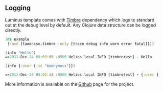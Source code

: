 ## Logging

Luminus template comes with [Timbre](https://github.com/ptaoussanis/timbre) dependency which
logs to standard out at the debug level by default. Any Clojure data structure can be logged 
directly.

```clojure
(ns example
 (:use [taoensso.timbre :only [trace debug info warn error fatal]]))

(info "Hello")
=>2012-Dec-24 09:03:09 -0500 Helios.local INFO [timbretest] - Hello

(info {:user {:id "Anonymous"}})

=>2012-Dec-24 09:02:44 -0500 Helios.local INFO [timbretest] - {:user {:id "Anonymous"}}
``` 

More information is available on the [Github](https://github.com/ptaoussanis/timbre) page for the project.
